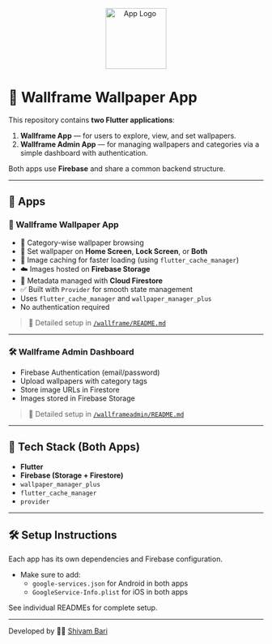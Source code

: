 <p align="center">
  <img src="https://github.com/user-attachments/assets/9ea26186-e8f4-41a5-8edb-3c421934db12" alt="App Logo" width="120"/>
</p>


# 🎨 Wallframe Wallpaper App

This repository contains **two Flutter applications**:

1. **Wallframe App**  — for users to explore, view, and set wallpapers.
2. **Wallframe Admin App** — for managing wallpapers and categories via a simple dashboard with authentication.

Both apps use **Firebase** and share a common backend structure.

---

## 🚀 Apps

### 📱 Wallframe Wallpaper App
- 📁 Category-wise wallpaper browsing
- 📲 Set wallpaper on **Home Screen**, **Lock Screen**, or **Both**
- 🔄 Image caching for faster loading (using `flutter_cache_manager`)
- ☁️ Images hosted on **Firebase Storage**
- 📄 Metadata managed with **Cloud Firestore**
- ✅ Built with `Provider` for smooth state management
- Uses `flutter_cache_manager` and `wallpaper_manager_plus`
- No authentication required

> 📄 Detailed setup in [`/wallframe/README.md`](wallframe/README.md)

---

### 🛠️ Wallframe Admin Dashboard
- Firebase Authentication (email/password)
- Upload wallpapers with category tags
- Store image URLs in Firestore
- Images stored in Firebase Storage

> 📄 Detailed setup in [`/wallframeadmin/README.md`](wallframeadmin/README.md)

---

## 🧰 Tech Stack (Both Apps)

- **Flutter**
- **Firebase (Storage + Firestore)**
- `wallpaper_manager_plus`
- `flutter_cache_manager`
- `provider`

---
## 🛠️ Setup Instructions

Each app has its own dependencies and Firebase configuration.

- Make sure to add:
  - `google-services.json` for Android in both apps
  - `GoogleService-Info.plist` for iOS in both apps

See individual READMEs for complete setup.

---


Developed by 👨‍💻 [Shivam Bari](https://github.com/ShivamBari2728)

